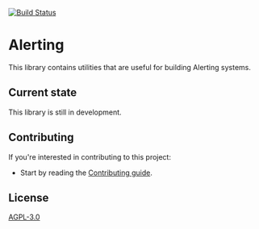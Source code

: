 [![Build Status](https://drone.grafana.net/api/badges/grafana/alerting/status.svg?ref=refs/heads/main)](https://drone.grafana.net/grafana/alerting)


# Alerting

This library contains utilities that are useful for building Alerting systems.

## Current state

This library is still in development.

## Contributing

If you're interested in contributing to this project:

- Start by reading the [Contributing guide](/CONTRIBUTING.md).

## License

[AGPL-3.0](https://github.com/grafana/alerting/blob/main/LICENSE)
